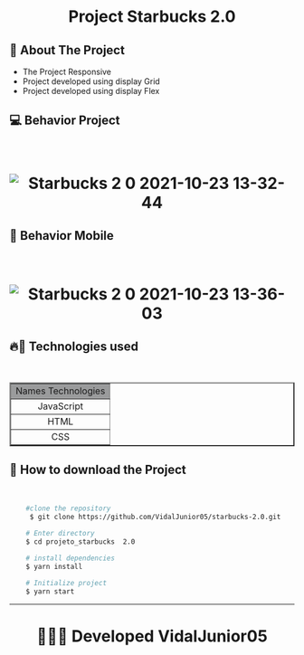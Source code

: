 <h1 align="center">
 Project Starbucks 2.0
</h1>

## 📂 About The Project
<ul>
    <li>The Project Responsive</li>
    <li>Project developed using display Grid</li>
    <li>Project developed using display Flex</li>
</ul>

## 💻 Behavior Project
<br/>
<h1 align="center">

![Starbucks 2 0 2021-10-23 13-32-44](https://user-images.githubusercontent.com/84291331/138564455-acd10212-732a-4be6-a612-2fc9367761e5.gif)

</h1>

## 📱 Behavior Mobile
<br/>
<h1 align="center">

![Starbucks 2 0 2021-10-23 13-36-03](https://user-images.githubusercontent.com/84291331/138564532-ec498333-c6fc-4fd6-9254-a6f49e45a4d8.gif)

</h1>

## 🔥🚀 Technologies used
<br/>
<table  align="center" width="200px" border="2">
    <tr bgColor="#9a9b9c">
        <td align="center">Names Technologies</td>
    </tr>
    <tr>
        <td align="center">JavaScript</td>
    </tr>
    <tr>
        <td align="center">HTML</td>
    </tr>
    <tr>
        <td align="center">CSS</td>
    </tr>
</table>

## 📂 How to download the Project
<br/>

```bash 
    #clone the repository
     $ git clone https://github.com/VidalJunior05/starbucks-2.0.git
    
    # Enter directory
    $ cd projeto_starbucks  2.0

    # install dependencies
    $ yarn install

    # Initialize project
    $ yarn start
``` 

--- 

<h1 align="center">
👩‍💻🔰 Developed VidalJunior05
</h1>